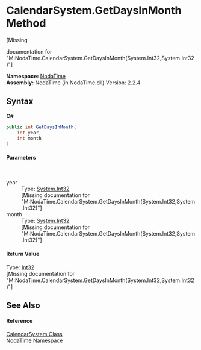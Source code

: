 # CalendarSystem.GetDaysInMonth Method 
 

\[Missing <summary> documentation for "M:NodaTime.CalendarSystem.GetDaysInMonth(System.Int32,System.Int32)"\]

**Namespace:**&nbsp;<a href="N_NodaTime">NodaTime</a><br />**Assembly:**&nbsp;NodaTime (in NodaTime.dll) Version: 2.2.4

## Syntax

**C#**<br />
``` C#
public int GetDaysInMonth(
	int year,
	int month
)
```


#### Parameters
&nbsp;<dl><dt>year</dt><dd>Type: <a href="http://msdn2.microsoft.com/en-us/library/td2s409d" target="_blank">System.Int32</a><br />\[Missing <param name="year"/> documentation for "M:NodaTime.CalendarSystem.GetDaysInMonth(System.Int32,System.Int32)"\]</dd><dt>month</dt><dd>Type: <a href="http://msdn2.microsoft.com/en-us/library/td2s409d" target="_blank">System.Int32</a><br />\[Missing <param name="month"/> documentation for "M:NodaTime.CalendarSystem.GetDaysInMonth(System.Int32,System.Int32)"\]</dd></dl>

#### Return Value
Type: <a href="http://msdn2.microsoft.com/en-us/library/td2s409d" target="_blank">Int32</a><br />\[Missing <returns> documentation for "M:NodaTime.CalendarSystem.GetDaysInMonth(System.Int32,System.Int32)"\]

## See Also


#### Reference
<a href="T_NodaTime_CalendarSystem">CalendarSystem Class</a><br /><a href="N_NodaTime">NodaTime Namespace</a><br />